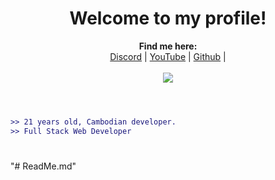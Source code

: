 <h1 align="center">Welcome to my profile!</h1>

<p align="center">
  <b>Find me here:</b><br>
  <a href="https://discord.com/users/452761144583651328">Discord</a> |
  <a href="https://www.youtube.com/channel/UCanlNtOR6BPP6mfvUMDtbEg">YouTube</a> |
  <a href="https://github.com/Vuththana">Github</a> |
  <br><br>
  <img src="https://i.pinimg.com/originals/f7/e4/e5/f7e4e55b4a7379e5a238783b8811a119.gif">
  <br><br>
</p>

#
```diff
>> 21 years old, Cambodian developer.
>> Full Stack Web Developer
```
#
"# ReadMe.md" 

